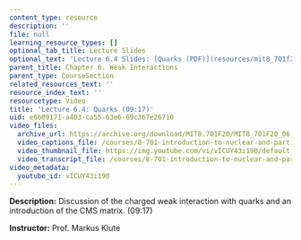 ```yaml
---
content_type: resource
description: ''
file: null
learning_resource_types: []
optional_tab_title: Lecture Slides
optional_text: 'Lecture 6.4 Slides: [Quarks (PDF)](resources/mit8_701f20_lec6-4)'
parent_title: Chapter 6. Weak Interactions
parent_type: CourseSection
related_resources_text: ''
resource_index_text: ''
resourcetype: Video
title: 'Lecture 6.4: Quarks (09:17)'
uid: e6b09171-a403-ca55-63e6-69c367e26710
video_files:
  archive_url: https://archive.org/download/MIT8.701F20/MIT8_701F20_06-04_quarks_300k.mp4
  video_captions_file: /courses/8-701-introduction-to-nuclear-and-particle-physics-fall-2020/54f5fd7b103859299851d9bd8a383b09_vICUY43i190.vtt
  video_thumbnail_file: https://img.youtube.com/vi/vICUY43i190/default.jpg
  video_transcript_file: /courses/8-701-introduction-to-nuclear-and-particle-physics-fall-2020/0bffa7fd029ac157ec4c962e3b243e6b_vICUY43i190.pdf
video_metadata:
  youtube_id: vICUY43i190
---
```


**Description:** Discussion of the charged weak interaction with quarks and an introduction of the CMS matrix. (09:17)

**Instructor:** Prof. Markus Klute